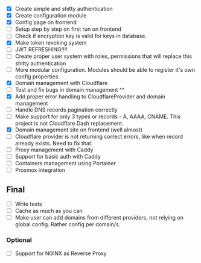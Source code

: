 - [x] Create simple and shitty authentication
- [x] Create configuration module
- [x] Config page on frontend
- [ ] Setup step by step on first run on frontend
- [ ] Check if encryption key is valid for keys in database.
- [x] Make token revoking system
- [ ] JWT REFRESHING!!!!
- [ ] Create proper user system with roles, permissions that will replace this shitty authentication
- [ ] More modular configuration. Modules should be able to register it's own config properties.
- [x] Domain management with Cloudflare
- [ ] Test and fix bugs in domain management ^^
- [x] Add proper error handling to CloudflareProvider and domain management
- [ ] Handle DNS records pagination correctly
- [ ] Make support for only 3 types or records - A, AAAA, CNAME. This project is not Cloudflare Dash replacement.
- [x] Domain management site on frontend (well almost)
- [ ] Cloudflare provider is not returning correct errors, like when record already exists. Need to fix that.
- [ ] Proxy management with Caddy
- [ ] Support for basic auth with Caddy
- [ ] Containers management using Portainer
- [ ] Proxmox integration

## Final
- [ ] Write tests
- [ ] Cache as much as you can
- [ ] Make user can add domains from different providers, not relying on global config. Rather config per domain/s.

### Optional
- [ ] Support for NGINX as Reverse Proxy
